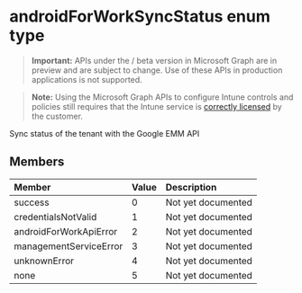 ﻿# androidForWorkSyncStatus enum type

> **Important:** APIs under the / beta version in Microsoft Graph are in preview and are subject to change. Use of these APIs in production applications is not supported.

> **Note:** Using the Microsoft Graph APIs to configure Intune controls and policies still requires that the Intune service is [correctly licensed](https://go.microsoft.com/fwlink/?linkid=839381) by the customer.

Sync status of the tenant with the Google EMM API
## Members
|Member|Value|Description|
|:---|:---|:---|
|success|0|Not yet documented|
|credentialsNotValid|1|Not yet documented|
|androidForWorkApiError|2|Not yet documented|
|managementServiceError|3|Not yet documented|
|unknownError|4|Not yet documented|
|none|5|Not yet documented|






